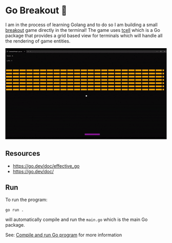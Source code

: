# Go Breakout 🔨
I am in the process of learning Golang and to do so I am building a small [breakout](https://en.wikipedia.org/wiki/Breakout_(video_game)) game directly in the terminal!
The game uses [tcell](https://github.com/gdamore/tcell/tree/main) which is a Go package that provides a grid based view for terminals which will handle all the rendering of game entities.

![](https://github.com/informatter/go-breakout/blob/master/assets/gameplay.gif)

## Resources
- https://go.dev/doc/effective_go
- https://go.dev/doc/

## Run

To run the program:

`go run .`

will automatically compile and run the `main.go` which is the main Go package.

See: [Compile and run Go program](https://pkg.go.dev/cmd/go#hdr-Compile_and_run_Go_program) for more information